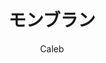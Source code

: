 ---
layout: ../../layouts/WritingLayout.astro
title: 'モンブラン'
pubDate: 2023-08-24
description: "soon"
author: "Caleb"
tags: ["japanese", "essay"]
---